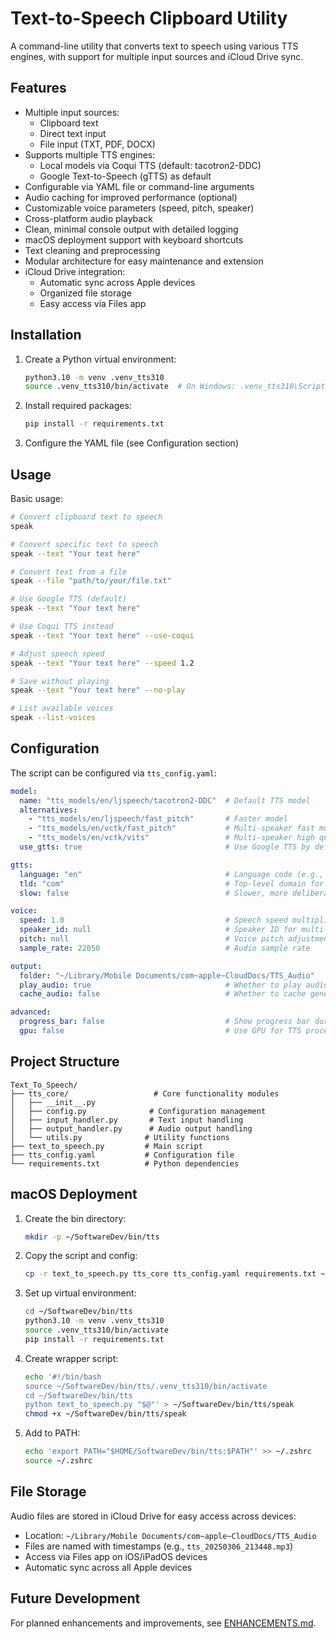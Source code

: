 # Text-to-Speech Clipboard Utility

A command-line utility that converts text to speech using various TTS engines, with support for multiple input sources and iCloud Drive sync.

## Features

- Multiple input sources:
  - Clipboard text
  - Direct text input
  - File input (TXT, PDF, DOCX)
- Supports multiple TTS engines:
  - Local models via Coqui TTS (default: tacotron2-DDC)
  - Google Text-to-Speech (gTTS) as default
- Configurable via YAML file or command-line arguments
- Audio caching for improved performance (optional)
- Customizable voice parameters (speed, pitch, speaker)
- Cross-platform audio playback
- Clean, minimal console output with detailed logging
- macOS deployment support with keyboard shortcuts
- Text cleaning and preprocessing
- Modular architecture for easy maintenance and extension
- iCloud Drive integration:
  - Automatic sync across Apple devices
  - Organized file storage
  - Easy access via Files app

## Installation

1. Create a Python virtual environment:
   ```bash
   python3.10 -m venv .venv_tts310
   source .venv_tts310/bin/activate  # On Windows: .venv_tts310\Scripts\activate
   ```

2. Install required packages:
   ```bash
   pip install -r requirements.txt
   ```

3. Configure the YAML file (see Configuration section)

## Usage

Basic usage:
```bash
# Convert clipboard text to speech
speak

# Convert specific text to speech
speak --text "Your text here"

# Convert text from a file
speak --file "path/to/your/file.txt"

# Use Google TTS (default)
speak --text "Your text here"

# Use Coqui TTS instead
speak --text "Your text here" --use-coqui

# Adjust speech speed
speak --text "Your text here" --speed 1.2

# Save without playing
speak --text "Your text here" --no-play

# List available voices
speak --list-voices
```

## Configuration

The script can be configured via `tts_config.yaml`:

```yaml
model:
  name: "tts_models/en/ljspeech/tacotron2-DDC"  # Default TTS model
  alternatives:
    - "tts_models/en/ljspeech/fast_pitch"       # Faster model
    - "tts_models/en/vctk/fast_pitch"           # Multi-speaker fast model
    - "tts_models/en/vctk/vits"                 # Multi-speaker high quality
  use_gtts: true                                # Use Google TTS by default

gtts:
  language: "en"                                # Language code (e.g., en, fr, de, etc.)
  tld: "com"                                    # Top-level domain for the Google server
  slow: false                                   # Slower, more deliberate speech

voice:
  speed: 1.0                                    # Speech speed multiplier
  speaker_id: null                              # Speaker ID for multi-speaker models
  pitch: null                                   # Voice pitch adjustment
  sample_rate: 22050                            # Audio sample rate

output:
  folder: "~/Library/Mobile Documents/com~apple~CloudDocs/TTS_Audio"
  play_audio: true                              # Whether to play audio after generation
  cache_audio: false                            # Whether to cache generated audio

advanced:
  progress_bar: false                           # Show progress bar during generation
  gpu: false                                    # Use GPU for TTS processing
```

## Project Structure

```
Text_To_Speech/
├── tts_core/                   # Core functionality modules
│   ├── __init__.py
│   ├── config.py              # Configuration management
│   ├── input_handler.py       # Text input handling
│   ├── output_handler.py      # Audio output handling
│   └── utils.py              # Utility functions
├── text_to_speech.py         # Main script
├── tts_config.yaml           # Configuration file
└── requirements.txt          # Python dependencies
```

## macOS Deployment

1. Create the bin directory:
   ```bash
   mkdir -p ~/SoftwareDev/bin/tts
   ```

2. Copy the script and config:
   ```bash
   cp -r text_to_speech.py tts_core tts_config.yaml requirements.txt ~/SoftwareDev/bin/tts/
   ```

3. Set up virtual environment:
   ```bash
   cd ~/SoftwareDev/bin/tts
   python3.10 -m venv .venv_tts310
   source .venv_tts310/bin/activate
   pip install -r requirements.txt
   ```

4. Create wrapper script:
   ```bash
   echo '#!/bin/bash
   source ~/SoftwareDev/bin/tts/.venv_tts310/bin/activate
   cd ~/SoftwareDev/bin/tts
   python text_to_speech.py "$@"' > ~/SoftwareDev/bin/tts/speak
   chmod +x ~/SoftwareDev/bin/tts/speak
   ```

5. Add to PATH:
   ```bash
   echo 'export PATH="$HOME/SoftwareDev/bin/tts:$PATH"' >> ~/.zshrc
   source ~/.zshrc
   ```

## File Storage

Audio files are stored in iCloud Drive for easy access across devices:
- Location: `~/Library/Mobile Documents/com~apple~CloudDocs/TTS_Audio`
- Files are named with timestamps (e.g., `tts_20250306_213448.mp3`)
- Access via Files app on iOS/iPadOS devices
- Automatic sync across all Apple devices

## Future Development

For planned enhancements and improvements, see [ENHANCEMENTS.md](ENHANCEMENTS.md).